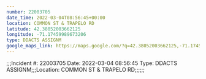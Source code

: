 ```yaml
---
number: 22003705
date_time: 2022-03-04T08:56:45+00:00
location: COMMON ST & TRAPELO RD
latitude: 42.38052003662125
longitude: -71.17459989673206
type: DDACTS ASSIGNM
google_maps_link: https://maps.google.com/?q=42.38052003662125,-71.17459989673206
---
```


;;;Incident #: 22003705   Date: 2022-03-04 08:56:45   Type: DDACTS ASSIGNM;;;Location: COMMON ST & TRAPELO RD;;;;;;
